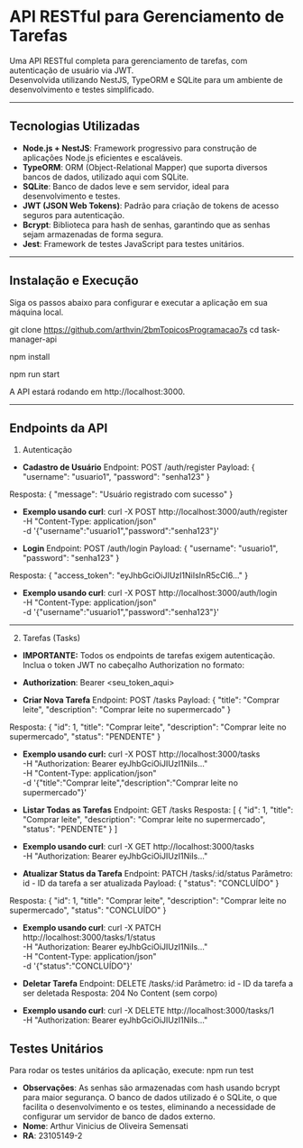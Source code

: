 # API RESTful para Gerenciamento de Tarefas

Uma API RESTful completa para gerenciamento de tarefas, com autenticação de usuário via JWT.  
Desenvolvida utilizando NestJS, TypeORM e SQLite para um ambiente de desenvolvimento e testes simplificado.

---

## Tecnologias Utilizadas

- **Node.js + NestJS**: Framework progressivo para construção de aplicações Node.js eficientes e escaláveis.  
- **TypeORM**: ORM (Object-Relational Mapper) que suporta diversos bancos de dados, utilizado aqui com SQLite.  
- **SQLite**: Banco de dados leve e sem servidor, ideal para desenvolvimento e testes.  
- **JWT (JSON Web Tokens)**: Padrão para criação de tokens de acesso seguros para autenticação.  
- **Bcrypt**: Biblioteca para hash de senhas, garantindo que as senhas sejam armazenadas de forma segura.  
- **Jest**: Framework de testes JavaScript para testes unitários.

---

## Instalação e Execução

Siga os passos abaixo para configurar e executar a aplicação em sua máquina local.

git clone https://github.com/arthvin/2bmTopicosProgramacao7s
cd task-manager-api

npm install

npm run start

A API estará rodando em http://localhost:3000.

---

## Endpoints da API
1. Autenticação
- **Cadastro de Usuário**
Endpoint: POST /auth/register
Payload:
{
  "username": "usuario1",
  "password": "senha123"
}


Resposta:
{
  "message": "Usuário registrado com sucesso"
}


- **Exemplo usando curl**:
curl -X POST http://localhost:3000/auth/register \
-H "Content-Type: application/json" \
-d '{"username":"usuario1","password":"senha123"}'


- **Login**
Endpoint: POST /auth/login
Payload:
{
  "username": "usuario1",
  "password": "senha123"
}


Resposta:
{
  "access_token": "eyJhbGciOiJIUzI1NiIsInR5cCI6..."
}


- **Exemplo usando curl**:
curl -X POST http://localhost:3000/auth/login \
-H "Content-Type: application/json" \
-d '{"username":"usuario1","password":"senha123"}'

---

2. Tarefas (Tasks)
- **IMPORTANTE:** Todos os endpoints de tarefas exigem autenticação. Inclua o token JWT no cabeçalho Authorization no formato: 
- **Authorization**: Bearer <seu_token_aqui>
  
- **Criar Nova Tarefa**
Endpoint: POST /tasks
Payload:
{
  "title": "Comprar leite",
  "description": "Comprar leite no supermercado"
}


Resposta:
{
  "id": 1,
  "title": "Comprar leite",
  "description": "Comprar leite no supermercado",
  "status": "PENDENTE"
}


- **Exemplo usando curl:**
curl -X POST http://localhost:3000/tasks \
-H "Authorization: Bearer eyJhbGciOiJIUzI1NiIs..." \
-H "Content-Type: application/json" \
-d '{"title":"Comprar leite","description":"Comprar leite no supermercado"}'


- **Listar Todas as Tarefas**
Endpoint: GET /tasks
Resposta:
[
  {
    "id": 1,
    "title": "Comprar leite",
    "description": "Comprar leite no supermercado",
    "status": "PENDENTE"
  }
]


- **Exemplo usando curl**:
curl -X GET http://localhost:3000/tasks \
-H "Authorization: Bearer eyJhbGciOiJIUzI1NiIs..."


- **Atualizar Status da Tarefa**
Endpoint: PATCH /tasks/:id/status
Parâmetro: id - ID da tarefa a ser atualizada
Payload:
{
  "status": "CONCLUÍDO"
}


Resposta:
{
  "id": 1,
  "title": "Comprar leite",
  "description": "Comprar leite no supermercado",
  "status": "CONCLUÍDO"
}


- **Exemplo usando curl**:
curl -X PATCH http://localhost:3000/tasks/1/status \
-H "Authorization: Bearer eyJhbGciOiJIUzI1NiIs..." \
-H "Content-Type: application/json" \
-d '{"status":"CONCLUÍDO"}'


- **Deletar Tarefa**
Endpoint: DELETE /tasks/:id
Parâmetro: id - ID da tarefa a ser deletada
Resposta: 204 No Content (sem corpo)

- **Exemplo usando curl**:
curl -X DELETE http://localhost:3000/tasks/1 \
-H "Authorization: Bearer eyJhbGciOiJIUzI1NiIs..."


## Testes Unitários
Para rodar os testes unitários da aplicação, execute:
npm run test


- **Observações**:
As senhas são armazenadas com hash usando bcrypt para maior segurança.
O banco de dados utilizado é o SQLite, o que facilita o desenvolvimento e os testes, eliminando a necessidade de configurar um servidor de banco de dados externo.
- **Nome**: Arthur Vinicius de Oliveira Semensati
- **RA**: 23105149-2
